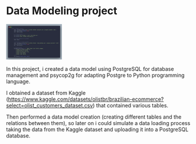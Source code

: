 # Data Modeling project

<img src="./img/code.png" height = 30% width = 30%>

In this project, i created a data model using PostgreSQL for database management and psycop2g for adapting Postgre to Python programming language.

I obtained a dataset from Kaggle (https://www.kaggle.com/datasets/olistbr/brazilian-ecommerce?select=olist_customers_dataset.csv) that contained various tables. 

Then performed a data model creation (creating different tables and the relations between them), so later on i could simulate a data loading process taking the data 
from the Kaggle dataset and uploading it into a PostgreSQL database.
